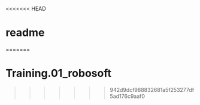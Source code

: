<<<<<<< HEAD
# readme
=======
# Training.01_robosoft
>>>>>>> 942d9dcf988832681a5f253277df5ad176c9aaf0
